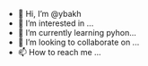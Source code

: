 - 👋 Hi, I’m @ybakh
- 👀 I’m interested in ...
- 🌱 I’m currently learning pyhon...
- 💞️ I’m looking to collaborate on ...
- 📫 How to reach me ...

<!---
ybakh/ybakh is a ✨ special ✨ repository because its `README.md` (this file) appears on your GitHub profile.
You can click the Preview link to take a look at your changes.
--->
